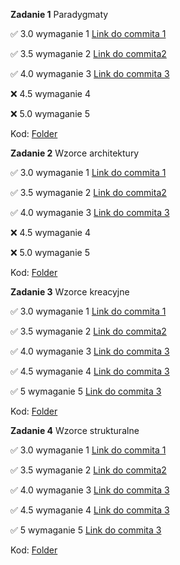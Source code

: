 **Zadanie 1** Paradygmaty

:white_check_mark: 3.0 wymaganie 1 [Link do commita 1](https://github.com/BartoszMa/projektowanie-obiektowe/commit/1b3b8212174df20610ff5f0c43a464ceac5c1c6f)

:white_check_mark: 3.5 wymaganie 2 [Link do commita2 ](https://github.com/BartoszMa/projektowanie-obiektowe/commit/0e341a2e327eade1968cd1ebe44f53230022cbbd)

:white_check_mark: 4.0 wymaganie 3 [Link do commita 3](https://github.com/BartoszMa/projektowanie-obiektowe/commit/5bf5e217a9c78c77fe8c48cf08b57bcdd611aa14)

:x: 4.5 wymaganie 4

:x: 5.0 wymaganie 5

Kod: [Folder](https://github.com/BartoszMa/projektowanie-obiektowe/tree/main/lab1_pascal)

**Zadanie 2** Wzorce architektury

:white_check_mark: 3.0 wymaganie 1 [Link do commita 1](https://github.com/BartoszMa/projektowanie-obiektowe/commit/a783d601a472f711cc13b24903d90550e89f8b68)

:white_check_mark: 3.5 wymaganie 2 [Link do commita2 ](https://github.com/BartoszMa/projektowanie-obiektowe/commit/1f9a2a0d45f4fb160fdc2dfe71d0842c723f48c0)

:white_check_mark: 4.0 wymaganie 3 [Link do commita 3](https://github.com/BartoszMa/projektowanie-obiektowe/commit/5c0c74e139ccd6d5ad61ee874a8745e9c924bfe8)

:x: 4.5 wymaganie 4

:x: 5.0 wymaganie 5

Kod: [Folder](https://github.com/BartoszMa/projektowanie-obiektowe/tree/main/lab2_php/lab2)

**Zadanie 3** Wzorce kreacyjne

:white_check_mark: 3.0 wymaganie 1 [Link do commita 1](https://github.com/BartoszMa/projektowanie-obiektowe/commit/a3683596504e58f18ed08222fbc7e40dbd413e7e)

:white_check_mark: 3.5 wymaganie 2 [Link do commita2 ](https://github.com/BartoszMa/projektowanie-obiektowe/commit/0c446f548e0a0e55cb05c3b558a0acd092af35c7)

:white_check_mark: 4.0 wymaganie 3 [Link do commita 3](https://github.com/BartoszMa/projektowanie-obiektowe/commit/888e0c652ec6ed0e883a8ef4bacc3cd326ae1107)

:white_check_mark: 4.5 wymaganie 4 [Link do commita 3](https://github.com/BartoszMa/projektowanie-obiektowe/commit/888e0c652ec6ed0e883a8ef4bacc3cd326ae1107)

:white_check_mark: 5 wymaganie 5 [Link do commita 3](https://github.com/BartoszMa/projektowanie-obiektowe/commit/72c6fa2356fe40200981b7ccf453d985a1e053b6)

Kod: [Folder](https://github.com/BartoszMa/projektowanie-obiektowe/tree/main/lab3)

**Zadanie 4** Wzorce strukturalne

:white_check_mark: 3.0 wymaganie 1 [Link do commita 1](https://github.com/BartoszMa/projektowanie-obiektowe/commit/7cdd216b8e243bd83e5b28f659f0415e4ba6587c)

:white_check_mark: 3.5 wymaganie 2 [Link do commita2 ](https://github.com/BartoszMa/projektowanie-obiektowe/commit/5ba4c27984542466cf5970d56647b916b2902c2f)

:white_check_mark: 4.0 wymaganie 3 [Link do commita 3](https://github.com/BartoszMa/projektowanie-obiektowe/commit/4ecd2a78b46fbbefec51a157608ddcd3f564df7d)

:white_check_mark: 4.5 wymaganie 4 [Link do commita 3](https://github.com/BartoszMa/projektowanie-obiektowe/commit/4ecd2a78b46fbbefec51a157608ddcd3f564df7d)

:white_check_mark: 5 wymaganie 5 [Link do commita 3](https://github.com/BartoszMa/projektowanie-obiektowe/commit/46c15d9a644250aab2c7bebe3c760d3895207774)

Kod: [Folder](https://github.com/BartoszMa/projektowanie-obiektowe/tree/main/lab4)

